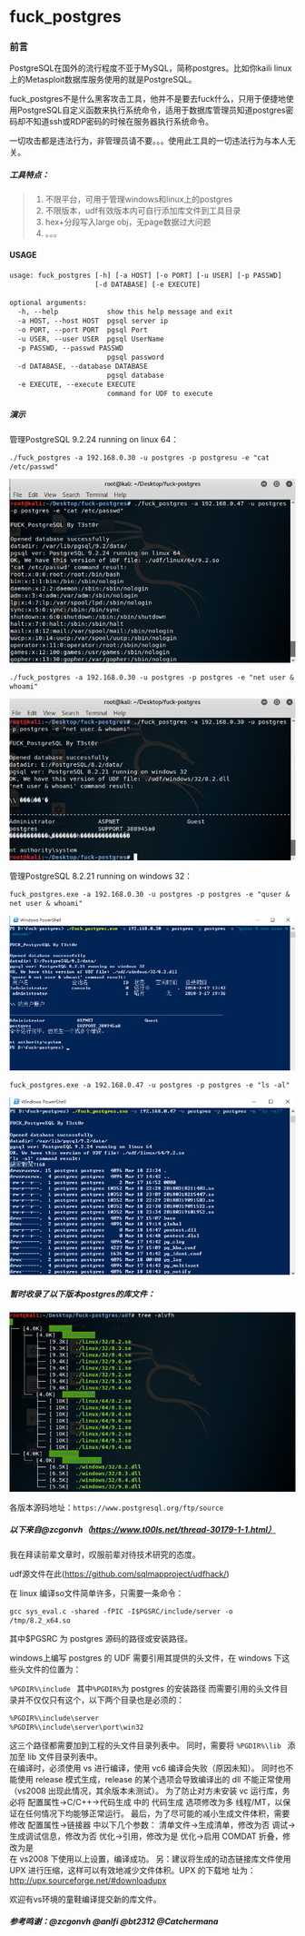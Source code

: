 # fuck_postgres

### 前言

PostgreSQL在国外的流行程度不亚于MySQL，简称postgres。比如你kaili linux上的Metasploit数据库服务使用的就是PostgreSQL。

fuck_postgres不是什么黑客攻击工具，他并不是要去fuck什么，只用于便捷地使用PostgreSQL自定义函数来执行系统命令，适用于数据库管理员知道postgres密码却不知道ssh或RDP密码的时候在服务器执行系统命令。

一切攻击都是违法行为，非管理员请不要。。。使用此工具的一切违法行为与本人无关。

##### 工具特点：

> 1. 不限平台，可用于管理windows和linux上的postgres
> 2. 不限版本，udf有效版本内可自行添加库文件到工具目录
> 3. hex+分段写入large obj，无page数据过大问题
> 4. 。。。

#### USAGE

```
usage: fuck_postgres [-h] [-a HOST] [-o PORT] [-u USER] [-p PASSWD]
                     [-d DATABASE] [-e EXECUTE]

optional arguments:
  -h, --help            show this help message and exit
  -a HOST, --host HOST  pgsql server ip
  -o PORT, --port PORT  pgsql Port
  -u USER, --user USER  pgsql UserName
  -p PASSWD, --passwd PASSWD
                        pgsql password
  -d DATABASE, --database DATABASE
                        pgsql database
  -e EXECUTE, --execute EXECUTE
                        command for UDF to execute
```

##### 演示

管理PostgreSQL 9.2.24 running on linux 64：

```
./fuck_postgres -a 192.168.0.30 -u postgres -p postgresu -e "cat /etc/passwd"
```

![linux](./pic/linux.png)

```
./fuck_postgres -a 192.168.0.30 -u postgres -p postgres -e "net user & whoami"
```


![whoami](./pic/whoami.png)

管理PostgreSQL 8.2.21 running on windows 32：

```
fuck_postgres.exe -a 192.168.0.30 -u postgres -p postgres -e "quser & net user & whoami"
```

![win](./pic/win.png)

```
fuck_postgres.exe -a 192.168.0.47 -u postgres -p postgres -e "ls -al"
```

![win2](./pic/win2.png)

##### 暂时收录了以下版本postgres的库文件：

![tree](./pic/tree.png)

各版本源码地址：`https://www.postgresql.org/ftp/source`

##### 以下来自@zcgonvh（https://www.t00ls.net/thread-30179-1-1.html）

我在拜读前辈文章时，叹服前辈对待技术研究的态度。

udf源文件在此(https://github.com/sqlmapproject/udfhack/)

在 linux 编译so文件简单许多，只需要一条命令： 
```
gcc sys_eval.c -shared -fPIC -I$PGSRC/include/server -o /tmp/8.2_x64.so 
```
其中$PGSRC 为 postgres 源码的路径或安装路径。 

windows上编写 postgres 的 UDF 需要引用其提供的头文件，在 windows 下这些头文件的位置为： 

`%PGDIR%\include `
其中`%PGDIR%`为 postgres 的安装路径 而需要引用的头文件目录并不仅仅只有这个，以下两个目录也是必须的： 

```
%PGDIR%\include\server 
%PGDIR%\include\server\port\win32 
```
这三个路径都需要加到工程的头文件目录列表中。 
同时，需要将 `%PGDIR%\lib `
添加至 lib 文件目录列表中。  
在编译时，必须使用 vs 进行编译，使用 vc6 编译会失败（原因未知）。 
同时也不能使用 release 模式生成，release 的某个选项会导致编译出的 dll 不能正常使用（vs2008 出现此情况，其余版本未测试）。 
为了防止对方未安装 vc 运行库，务必将 配置属性->C/C++->代码生成 中的 代码生成 选项修改为多
线程/MT，以保证在任何情况下均能够正常运行。 
最后，为了尽可能的减小生成文件体积，需要修改 配置属性->链接器 中以下几个参数： 
清单文件->生成清单，修改为否 调试->生成调试信息，修改为否 
优化->引用，修改为是 
优化->启用 COMDAT 折叠，修改为是  
在 vs2008 下使用以上设置，编译成功。 另：建议将生成的动态链接库文件使用 UPX 进行压缩，这样可以有效地减少文件体积。UPX 的下载地
址为： 
http://upx.sourceforge.net/#downloadupx  



欢迎有vs环境的童鞋编译提交新的库文件。

##### 参考鸣谢：@zcgonvh @anlfi @bt2312 @Catchermana
